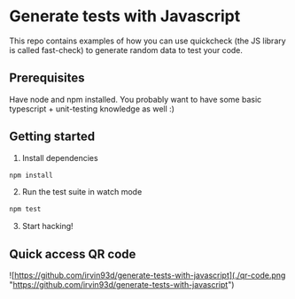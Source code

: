 # Generate tests with Javascript

This repo contains examples of how you can use quickcheck (the JS library is called fast-check)
to generate random data to test your code.

## Prerequisites

Have node and npm installed. You probably want to have some basic typescript + unit-testing knowledge as well :)

## Getting started

1. Install dependencies

```bash
npm install
```

2. Run the test suite in watch mode

```bash
npm test
```

3. Start hacking!


## Quick access QR code

![https://github.com/irvin93d/generate-tests-with-javascript](./qr-code.png "https://github.com/irvin93d/generate-tests-with-javascript")
